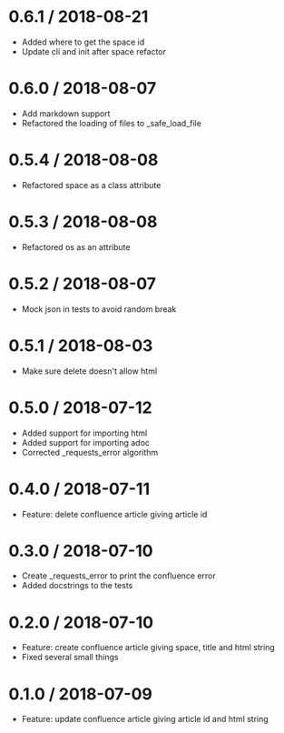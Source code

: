
0.6.1 / 2018-08-21
==================

  * Added where to get the space id
  * Update cli and init after space refactor

0.6.0 / 2018-08-07
==================

  * Add markdown support
  * Refactored the loading of files to _safe_load_file

0.5.4 / 2018-08-08
==================

  * Refactored space as a class attribute

0.5.3 / 2018-08-08
==================

  * Refactored os as an attribute

0.5.2 / 2018-08-07
==================

  * Mock json in tests to avoid random break

0.5.1 / 2018-08-03
==================

  * Make sure delete doesn't allow html

0.5.0 / 2018-07-12
==================

  * Added support for importing html
  * Added support for importing adoc
  * Corrected _requests_error algorithm

0.4.0 / 2018-07-11
==================

  * Feature: delete confluence article giving article id

0.3.0 / 2018-07-10
==================

  * Create _requests_error to print the confluence error
  * Added docstrings to the tests

0.2.0 / 2018-07-10
==================

  * Feature: create confluence article giving space, title and html string
  * Fixed several small things

0.1.0 / 2018-07-09
==================

  * Feature: update confluence article giving article id and html string
